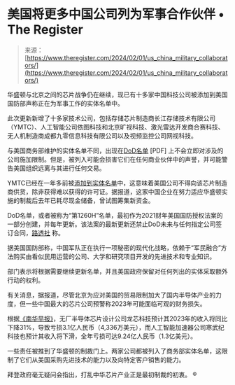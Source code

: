 <!--yml

分类：未分类

日期：2024-05-27 14:29:41

-->

# 美国将更多中国公司列为军事合作伙伴 • The Register

> 来源：[https://www.theregister.com/2024/02/01/us_china_military_collaborators/](https://www.theregister.com/2024/02/01/us_china_military_collaborators/)

华盛顿与北京之间的芯片战争仍在继续，现已有十多家中国科技公司被添加到美国国防部声称正在为军事工作的实体名单中。

此次更新新增了十多家技术公司，包括存储芯片制造商长江存储技术有限公司（YMTC）、人工智能公司依图科技和北京旷视科技、激光雷达开发商合赛科技、无人机制造商成都九零信息科技有限公司以及视频监控公司网视科技。

与美国商务部维护的实体名单不同，出现在[DoD名单](https://media.defense.gov/2024/Jan/31/2003384819/-1/-1/0/1260H-LIST.PDF) [PDF] 上不会立即对涉及的公司施加限制。但是，被列入可能会损害它们在任何商业伙伴中的声誉，并可能警告美国组织远离与其进行任何交易。

YMTC已经在一年多前被[添加到实体名单](https://www.theregister.com/2022/10/07/biden_china_chips/)中，这意味着美国公司不得向该芯片制造商供货，除非获得难以获得的许可证。据报道，这家中国企业在努力适应华盛顿实施的制裁后去年已耗尽现金储备，曾试图筹集新资金。

DoD名单，或者被称为“第1260H”名单，最初作为2021财年美国国防授权法案的一部分创建，并每年更新。该法案的最新更新还禁止DoD未来与任何指定公司签订合同，[路透社](https://www.reuters.com/technology/pentagon-adds-companies-chinese-military-list-us-official-says-2024-01-31/) 称。

据美国国防部称，中国军队正在执行一项秘密的现代化战略，依赖于“军民融合”方法购买由看似民用运营的公司、大学和研究项目开发的先进技术和专业知识。

部门表示将根据需要继续更新名单，并且美国政府保留对任何列出的实体采取额外行动的权利。

有关消息，据报道，尽管北京为应对美国的贸易限制加大了国内半导体产业的力度，但一些中国最大的芯片公司预警称2023年可能面临可观的财务损失。

根据[《南华早报》](https://www.scmp.com/tech/tech-war/article/3250465/chinas-top-fabless-chip-firms-estimate-big-2023-losses-despite-push-greater-self-sufficiency)，无厂半导体芯片设计公司龙芯科技预计其2023年的收入将同比下降31%，导致亏损3.1亿人民币（4,336万美元），而人工智能加速器公司寒武纪科技也预计其收入将下滑，全年亏损可达9.24亿人民币（1.3亿美元）。

一些责任被推到了华盛顿的制裁门上。两家公司都被列入了商务部实体名单，这限制了它们从美国采购先进技术的能力以及向特定客户销售的能力。

拜登政府毫无疑问会指出，打乱中华芯片产业正是最初制裁的初衷。 ®
